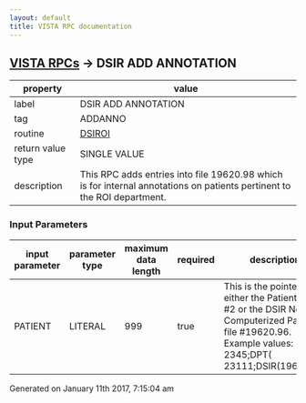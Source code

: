 ```yaml
---
layout: default
title: VISTA RPC documentation
---
```




## [VISTA RPCs](TableOfContent.md) &#8594; DSIR ADD ANNOTATION 

 property | value 
--- | --- 
 label | DSIR ADD ANNOTATION
 tag | ADDANNO
 routine | [DSIROI](http://code.osehra.org/dox/Routine_DSIROI_source.html)
 return value type | SINGLE VALUE
 description | This RPC adds entries into file 19620.98 which is for internal annotations on patients pertinent to the ROI department.

### Input Parameters

| input parameter | parameter type | maximum data length | required | description | 
| --- | --- | --- | --- | --- | 
| PATIENT | LITERAL | 999 | true | This is the pointer to either the Patient File #2 or the DSIR Non-Computerized Patient file #19620.96. Example values:         2345;DPT(        23111;DSIR(19620.96, | 




 Generated on January 11th 2017, 7:15:04 am